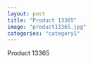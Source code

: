 ```yaml
---
layout: post
title: "Product 13365"
image: "product13365.jpg"
categories: "category1"
---
```

Product 13365
